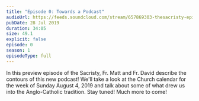 ```yaml
---
title: "Episode 0: Towards a Podcast"
audioUrl: https://feeds.soundcloud.com/stream/657869303-thesacristy-episode-0-towards-a-podcast.mp3
pubDate: 28 Jul 2019
duration: 34:05
size: 49.1
explicit: false
episode: 0
season: 1
episodeType: full
---
```

In this preview episode of the Sacristy, Fr. Matt and Fr. David describe the contours of this new podcast! We'll take a look at the Church calendar for the week of Sunday August 4, 2019 and talk about some of what drew us into the Anglo-Catholic tradition. Stay tuned! Much more to come!